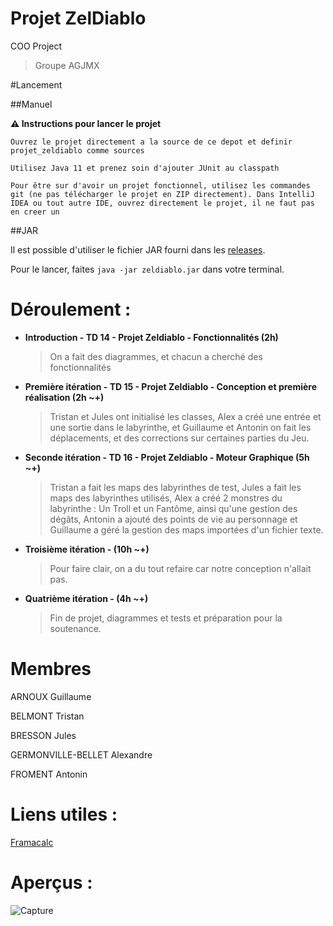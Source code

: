 # Projet ZelDiablo
COO Project

> Groupe AGJMX

#Lancement

##Manuel

**:warning: Instructions pour lancer le projet**

`Ouvrez le projet directement a la source de ce depot et definir projet_zeldiablo comme sources`

`Utilisez Java 11 et prenez soin d'ajouter JUnit au classpath`

`Pour être sur d'avoir un projet fonctionnel, utilisez les commandes git (ne pas télécharger le projet en ZIP directement). Dans IntelliJ IDEA ou tout autre IDE, ouvrez directement le projet, il ne faut pas en creer un`

##JAR

Il est possible d'utiliser le fichier JAR fourni dans les [releases](https://github.com/arnoux23u-IUTNC/2021_COO_Zeldiablo/releases).

Pour le lancer, faites `java -jar zeldiablo.jar` dans votre terminal.

Déroulement :
==

- **Introduction - TD 14 - Projet Zeldiablo - Fonctionnalités (2h)**
    > On a fait des diagrammes, et chacun a cherché des fonctionnalités
- **Première itération - TD 15 - Projet Zeldiablo - Conception et première réalisation (2h ~+)**
    > Tristan et Jules ont initialisé les classes, Alex a créé une entrée et une sortie dans le labyrinthe, et Guillaume et Antonin on fait les déplacements, et des corrections sur certaines parties du Jeu.
- **Seconde itération - TD 16 - Projet Zeldiablo - Moteur Graphique (5h ~+)**
    > Tristan a fait les maps des labyrinthes de test, Jules a fait les maps des labyrinthes utilisés, Alex a créé 2 monstres du labyrinthe : Un Troll et un Fantôme, ainsi qu'une gestion des dégâts, Antonin a ajouté des points de vie au personnage et Guillaume a géré la gestion des maps importées d'un fichier texte.
- **Troisième itération - (10h ~+)**
    > Pour faire clair, on a du tout refaire car notre conception n'allait pas.
- **Quatrième itération - (4h ~+)**
    > Fin de projet, diagrammes et tests et préparation pour la soutenance.


# Membres

ARNOUX Guillaume

BELMONT Tristan

BRESSON Jules

GERMONVILLE-BELLET Alexandre

FROMENT Antonin

# Liens utiles :

[Framacalc](https://lite.framacalc.org/9nif-2021_zeldiablo_groupe_abbgf)

# Aperçus : 

![Capture](https://user-images.githubusercontent.com/37373941/121717904-03329b80-cae2-11eb-9ae3-947229a7f17a.JPG)

